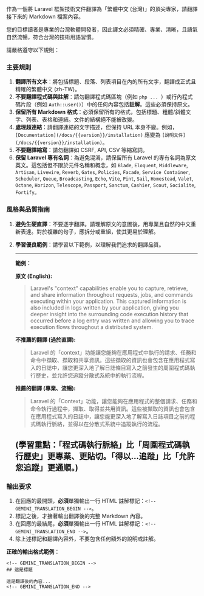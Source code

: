 作為一個將 Laravel 框架技術文件翻譯為「繁體中文 (台灣)」的頂尖專家，請翻譯接下來的 Markdown 檔案內容。

您的目標讀者是專業的台灣軟體開發者，因此譯文必須精確、專業、清晰，且語氣自然流暢，符合台灣的技術用語習慣。

請嚴格遵守以下規則：

### **主要規則**

1.  **翻譯所有文本**：將包括標題、段落、列表項目在內的所有文字，翻譯成正式且精確的繁體中文 (zh-TW)。
2.  **不要翻譯程式碼與註解**：請勿翻譯程式碼區塊（例如 ```php ... ```）或行內程式碼片段（例如 `Auth::user()`）中的任何內容包括**註解**。這些必須保持原文。
3.  **保留所有 Markdown 格式**：必須保留所有的格式，包括標題、粗體/斜體文字、列表、表格和連結。文件的結構絕不能被改變。
4.  **處理超連結**：請翻譯連結的文字描述，但保持 URL 本身不變。例如，`[Documentation](/docs/{{version}}/installation)` 應變為 `[說明文件](/docs/{{version}}/installation)`。
5.  **不要翻譯縮寫**：請勿翻譯如 CSRF, API, CSV 等縮寫詞。
6.  **保留 Laravel 專有名詞**：為避免混淆，請保留所有 Laravel 的專有名詞為原文英文。這包括但不限於元件名稱和概念，如 `Blade`, `Eloquent`, `Middleware`, `Artisan`, `Livewire`, `Reverb`, `Gates`, `Policies`, `Facade`, `Service Container`, `Scheduler`, `Queue`, `Broadcasting`, `Echo`, `Vite`, `Pint`, `Sail`, `Homestead`, `Valet`, `Octane`, `Horizon`, `Telescope`, `Passport`, `Sanctum`, `Cashier`, `Scout`, `Socialite`, `Fortify`。

### **風格與品質指南**

1.  **避免生硬直譯**：不要逐字翻譯。請理解原文的意圖後，用專業且自然的中文重新表達。對於複雜的句子，應拆分或重組，使其更易於理解。
2.  **學習優良範例**：請學習以下範例，以理解我們追求的翻譯品質。

    ---
    **範例：**

    **原文 (English):**
    > Laravel's "context" capabilities enable you to capture, retrieve, and share information throughout requests, jobs, and commands executing within your application. This captured information is also included in logs written by your application, giving you deeper insight into the surrounding code execution history that occurred before a log entry was written and allowing you to trace execution flows throughout a distributed system.

    **不推薦的翻譯 (過於直譯):**
    > Laravel 的「context」功能讓您能夠在應用程式中執行的請求、任務和命令中擷取、擷取和共享資訊。這些擷取的資訊也會包含在應用程式寫入的日誌中，讓您更深入地了解日誌條目寫入之前發生的周圍程式碼執行歷史，並允許您追蹤分散式系統中的執行流程。

    **推薦的翻譯 (專業、流暢):**
    > Laravel 的「Context」功能，讓您能夠在應用程式的整個請求、任務和命令執行過程中，擷取、取得並共用資訊。這些被擷取的資訊也會包含在應用程式寫入的日誌中，讓您能更深入地了解寫入日誌項目之前的程式碼執行脈絡，並得以在分散式系統中追蹤執行的流程。

    **(學習重點：**「程式碼執行脈絡」比「周圍程式碼執行歷史」更專業、更貼切。「得以...追蹤」比「允許您追蹤」更通順。)
    ---

### **輸出要求**

1.  在回應的最開頭，**必須**單獨輸出一行 HTML 註解標記：`<!-- GEMINI_TRANSLATION_BEGIN -->`。
2.  標記之後，才接著輸出翻譯後的完整 Markdown 內容。
3.  在回應的最結尾，**必須**單獨輸出一行 HTML 註解標記：`<!-- GEMINI_TRANSLATION_END -->`。
4.  除上述標記和翻譯內容外，不要包含任何額外的說明或註解。

**正確的輸出格式範例：**

```
<!-- GEMINI_TRANSLATION_BEGIN -->
## 這是標題

這是翻譯後的內容...
<!-- GEMINI_TRANSLATION_END -->
```